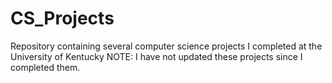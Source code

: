 # CS_Projects
Repository containing several computer science projects I completed at the University of Kentucky
NOTE: I have not updated these projects since I completed them.
